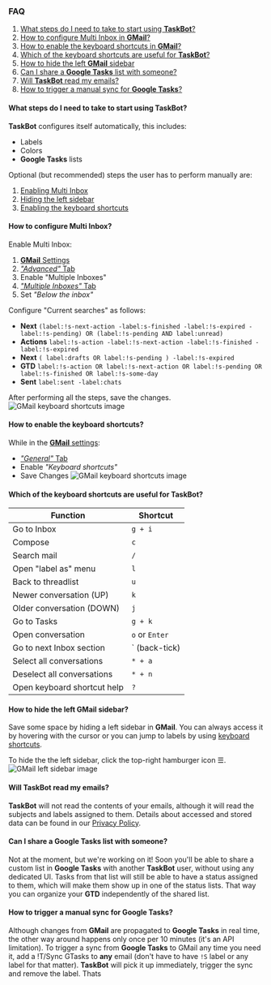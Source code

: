 ### FAQ
1. [What steps do I need to take to start using **TaskBot**?](/faq/#5)
2. [How to configure Multi Inbox in **GMail**?](/faq/#5)
3. [How to enable the keyboard shortcuts in **GMail**?](/faq/#5)
4. [Which of the keyboard shortcuts are useful for **TaskBot**?](/faq/#5)
5. [How to hide the left **GMail** sidebar](/faq/#5)
6. [Can I share a **Google Tasks** list with someone?](/faq/#5)
7. [Will **TaskBot** read my emails?](/faq/#5)
8. [How to trigger a manual sync for **Google Tasks**?](/faq/#5)

#### What steps do I need to take to start using TaskBot?
**TaskBot** configures itself automatically, this includes:
* Labels
* Colors
* **Google Tasks** lists

Optional (but recommended) steps the user has to perform manually are:
1. [Enabling Multi Inbox](/faq#5)
2. [Hiding the left sidebar](/faq#5)
3. [Enabling the keyboard shortcuts](/faq#5)

#### How to configure Multi Inbox?
Enable Multi Inbox:
1.  [**GMail** Settings](https://mail.google.com/mail/u/0/#settings/general)
2.  [*"Advanced"* Tab](https://mail.google.com/mail/u/0/#settings/labs)
3.  Enable "Multiple Inboxes"
4.  [*"Multiple Inboxes"* Tab](https://mail.google.com/mail/u/0/#settings/lighttlist)
5.  Set *"Below the inbox"*

Configure "Current searches" as follows:

* **Next** `(label:!s-next-action -label:s-finished -label:!s-expired -label:!s-pending) OR (label:!s-pending AND label:unread)`
* **Actions**  `label:!s-action -label:!s-next-action -label:!s-finished -label:!s-expired`
* **Next**  `( label:drafts OR label:!s-pending ) -label:!s-expired`
* **GTD**  `label:!s-action OR label:!s-next-action OR label:!s-pending OR label:!s-finished OR label:!s-some-day`
* **Sent**  `label:sent -label:chats`

After performing all the steps, save the changes.
![GMail keyboard shortcuts image](https://taskbot.app/static/images/gmail-multi-inbox.png)

#### How to enable the keyboard shortcuts?
While in the [**GMail** settings](https://mail.google.com/mail/u/0/#settings/general):
 - [*"General"* Tab](https://mail.google.com/mail/u/0/#settings/general)
 - Enable *"Keyboard shortcuts"*
 - Save Changes
![GMail keyboard shortcuts image](https://taskbot.app/static/images/gmail-keyboard.png)

#### Which of the keyboard shortcuts are useful for TaskBot?

| Function | Shortcut |
|--|--|
| Go to Inbox | `g + i` |
| Compose | `c` |
| Search mail | `/` |
| Open "label as" menu | `l` |
| Back to threadlist | `u` |
| Newer conversation (UP) | `k` |
| Older conversation (DOWN) | `j` |
| Go to Tasks | `g + k` |
| Open conversation | `o` or `Enter` |
| Go to next Inbox section | ` (back-tick) |
| Select all conversations | `* + a` |
| Deselect all conversations | `* + n` |
| Open keyboard shortcut help | `?` 

#### How to hide the left GMail sidebar?
Save some space by hiding a left sidebar in **GMail**. You can always access it by hovering with the cursor or you can jump to labels by using [keyboard shortcuts](/faq/#5).

To hide the the left sidebar, click the top-right hamburger icon ☰.
![GMail left sidebar image](https://taskbot.app/static/images/gmail-left-sidebar.png)

#### Will TaskBot read my emails?
**TaskBot** will not read the contents of your emails, although it will read the subjects and labels assigned to them. Details about accessed and stored data can be found in our [Privacy Policy](/privacy-policy).

#### Can I share a Google Tasks list with someone?
Not at the moment, but we're working on it! Soon you'll be able to share a custom list in **Google Tasks** with another **TaskBot** user, without using any dedicated UI. Tasks from that list will still be able to have a status assigned to  them, which will make them show up in one of the status lists. That way you can organize your **GTD** independently of the shared list.

#### How to trigger a manual sync for Google Tasks?

Although changes from **GMail** are propagated to **Google Tasks** in real time, the other way around happens only once per 10 minutes (it's an API limitation). To trigger a sync from **Google Tasks** to GMail any time you need it, add a <span class='label command'>!T/Sync GTasks</span> to **any** email (don't have to have `!S` label or any label for that matter). **TaskBot** will pick it up immediately, trigger the sync and remove the label. Thats 
<!--stackedit_data:
eyJoaXN0b3J5IjpbOTg2NTAxODk4LDExMjU0NjIyMjIsLTcyNz
g2Njk5OCwtMTEwMjE0NjMwLDI3OTg5ODA3LDIwMjI1ODk0MTIs
MTYxNDIzNTQzMCwxMTg1NDIxNTAyXX0=
-->
